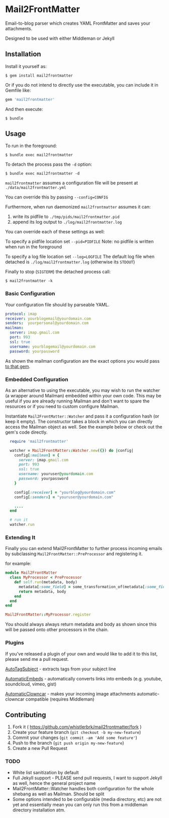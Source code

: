 # Mail2FrontMatter

Email-to-blog parser which creates YAML FrontMatter and saves your attachments.

Designed to be used with either Middleman or Jekyll

## Installation

Install it yourself as:

    $ gem install mail2frontmatter

Or if you do not intend to directly use the executable, you can include it in Gemfile like:

```ruby
gem 'mail2frontmatter'
```

And then execute:

    $ bundle

## Usage

To run in the foreground:

    $ bundle exec mail2frontmatter

To detach the process pass the ```-d``` option:

    $ bundle exec mail2frontmatter -d

```mail2frontmatter``` assumes a configuration file will be present at ```./data/mail2frontmatter.yml```

You can override this by passing ```--config=CONFIG```

Furthermore, when run daemonized ```mail2frontmatter``` assumes it can:

1. write its pidfile to ```./tmp/pids/mail2frontmatter.pid```
2. append its log output to ```./log/mail2frontmatter.log```

You can override each of these settings as well:

To specify a pidfile location set ```--pid=PIDFILE```
Note: no pidfile is written when run in the foreground

To specify a log file location set ```--log=LOGFILE```
The default log file when detached is ```./log/mail2frontmatter.log``` (otherwise its ```STDOUT```)

Finally to stop (```SIGTERM```) the detached process call:

    $ mail2frontmatter -k

### Basic Configuration

Your configuration file should by parseable YAML. 

```yaml
protocol: imap
receiver: yourblogemail@yourdomain.com
senders:  yourpersonal@yourdomain.com
mailman:
  server: imap.gmail.com
  port: 993
  ssl: true
  username: yourblogemail@yourdomain.com
  password: yourpassword
```

As shown the mailman configuration are the exact options you would pass [to that gem](https://github.com/titanous/mailman/blob/master/USER_GUIDE.md).

### Embedded Configuration

As an alternative to using the executable, you may wish to run the watcher (a wrapper around Mailman) embedded within your own code. This may be useful if you are already running Mailman and don't want to spare the resources or if you need to custom configure Mailman.

Instantiate ```Mail2FrontMatter::Watcher``` and pass it a configuration hash (or keep it empty). The constructor takes a block in which you can directly access the Mailman object as well. See the example below or check out the gem's code directly.

```ruby
  require 'mail2frontmatter'

  watcher = Mail2FrontMatter::Watcher.new({}) do |config|
    config[:mailman] = {
      server: imap.gmail.com
      port: 993
      ssl: true
      username: youruser@yourdomain.com
      password: yourpassword
    }

    config[:receiver] = "yourblog@yourdomain.com"
    config[:senders] = "youruser@yourdomain.com"

    ....
  end

  # run it
  watcher.run
```

### Extending It

Finally you can extend Mail2FrontMatter to further process incoming emails by subclassing ```Mail2FrontMatter::PreProcessor``` and registering it.

for example:

```ruby
module Mail2FrontMatter
  class MyProcessor < PreProcessor
    def self.run(metadata, body)
      metadata[:some_field] = some_transformation_of(metadata[:some_field])
      return metadata, body
    end
  end
end

Mail2FrontMatter::MyProcessor.register
```

You should always always return metadata and body as shown since this will be passed onto other processors in the chain.

### Plugins

If you've released a plugin of your own and would like to add it to this list, please send me a pull request.

[AutoTagSubject](https://github.com/whistlerbrk/m2fm-autotag-subject) - extracts tags from your subject line

[AutomaticEmbeds](https://github.com/whistlerbrk/m2fm-automatic-embeds) - automatically converts links into embeds (e.g. youtube, soundcloud, vimeo, gist)

[AutomaticClowncar](https://github.com/whistlerbrk/m2fm-automatic-clowncar) - makes your incoming image attachments automatic-clowncar compatible (requires Middleman)

## Contributing

1. Fork it ( https://github.com/whistlerbrk/mail2frontmatter/fork )
2. Create your feature branch (`git checkout -b my-new-feature`)
3. Commit your changes (`git commit -am 'Add some feature'`)
4. Push to the branch (`git push origin my-new-feature`)
5. Create a new Pull Request

### TODO

* White list sanitization by default
* Full Jekyll support - PLEASE send pull requests, I want to support Jekyll as well, hence the general project name
* Mail2FrontMatter::Watcher handles both configuration for the whole shebang as well as Mailman. Should be split
* Some options intended to be configurable (media directory, etc) are not yet and essentially mean you can only run this from a middleman directory installation atm.
